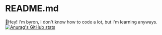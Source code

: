 # README.md

👋Hey! I'm byron, I don't know how to code a lot, but I'm learning anyways.
[![Anurag's GitHub stats](https://github-readme-stats.vercel.app/api?username=byronbytes&show_icons=true&theme=synthwave)](https://github.com/anuraghazra/github-readme-stats)

